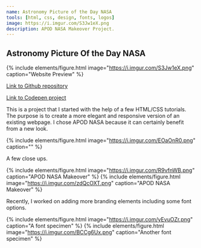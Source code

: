```yaml
---
name: Astronomy Picture of the Day NASA
tools: [html, css, design, fonts, logos]
image: https://i.imgur.com/S3Jw1eX.png
description: APOD NASA Makeover Project.
---
```


## Astronomy Picture Of the Day NASA

{% include elements/figure.html image="https://i.imgur.com/S3Jw1eX.png" caption="Website Preview" %}


[Link to Github repository](https://github.com/lmldvd/APOD-NASA-Makeover)

[Link to Codepen project](https://codepen.io/lmldvd/project/editor/ZQgnbW)

This is a project that I started with the help of a few HTML/CSS tutorials. The purpose is to create a more elegant and responsive version of an existing webpage. I chose APOD NASA because it can certainly benefit from a new look.


{% include elements/figure.html image="https://i.imgur.com/EOaOnR0.png" caption="" %}

A few close ups.

{% include elements/figure.html image="https://i.imgur.com/R9vfnWB.png" caption="APOD NASA Makeover" %}
{% include elements/figure.html image="https://i.imgur.com/zdQcOXT.png" caption="APOD NASA Makeover" %}

Recently, I worked on adding more branding elements including some font options.

{% include elements/figure.html image="https://i.imgur.com/yEvuOZr.png" caption="A font specimen" %}
{% include elements/figure.html image="https://i.imgur.com/BCCg6Ux.png" caption="Another font specimen" %}

